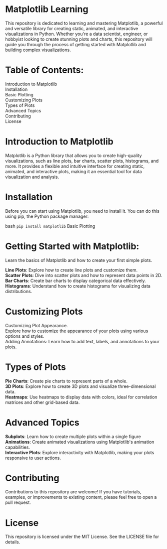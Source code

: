 # Matplotlib Learning

This repository is dedicated to learning and mastering Matplotlib, a powerful and versatile library for creating static, animated, and interactive visualizations in Python. Whether you're a data scientist, engineer, or hobbyist looking to create stunning plots and charts, this repository will guide you through the process of getting started with Matplotlib and building complex visualizations.

# Table of Contents:

Introduction to Matplotlib  
Installation  
Basic Plotting  
Customizing Plots  
Types of Plots  
Advanced Topics  
Contributing  
License  

# Introduction to Matplotlib  

Matplotlib is a Python library that allows you to create high-quality visualizations, such as line plots, bar charts, scatter plots, histograms, and more. It provides a flexible and intuitive interface for creating static, animated, and interactive plots, making it an essential tool for data visualization and analysis.

# Installation

Before you can start using Matplotlib, you need to install it. You can do this using pip, the Python package manager:

bash `pip install matplotlib`
Basic Plotting

# Getting Started with Matplotlib: 

Learn the basics of Matplotlib and how to create your first simple plots.  

**Line Plots**: Explore how to create line plots and customize them.  
**Scatter Plots**: Dive into scatter plots and how to represent data points in 2D.  
**Bar Charts**: Create bar charts to display categorical data effectively.  
**Histograms**: Understand how to create histograms for visualizing data distributions.  


# Customizing Plots

Customizing Plot Appearance.  
Explore how to customize the appearance of your plots using various options and styles.  
Adding Annotations: Learn how to add text, labels, and annotations to your plots.  


# Types of Plots

**Pie Charts**: Create pie charts to represent parts of a whole.  
**3D Plots**: Explore how to create 3D plots and visualize three-dimensional data.  
**Heatmaps**: Use heatmaps to display data with colors, ideal for correlation matrices and other grid-based data.  

# Advanced Topics

**Subplots**: Learn how to create multiple plots within a single figure  
**Animations**: Create animated visualizations using Matplotlib's animation capabilities.  
**Interactive Plots**: Explore interactivity with Matplotlib, making your plots responsive to user actions.  


# Contributing

Contributions to this repository are welcome! If you have tutorials, examples, or improvements to existing content, please feel free to open a pull request.

# License

This repository is licensed under the MIT License. See the LICENSE file for details.
